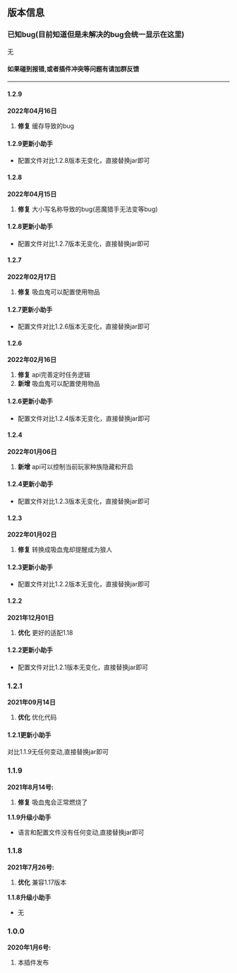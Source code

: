 ## 版本信息

### 已知bug(目前知道但是未解决的bug会统一显示在这里)
无
#### 如果碰到报错,或者插件冲突等问题有请加群反馈

------------
#### 1.2.9
**2022年04月16日**
1. **修复** 缓存导致的bug

#### 1.2.9更新小助手
- 配置文件对比1.2.8版本无变化，直接替换jar即可

#### 1.2.8
**2022年04月15日**
1. **修复** 大小写名称导致的bug(恶魔猎手无法变等bug)

#### 1.2.8更新小助手
- 配置文件对比1.2.7版本无变化，直接替换jar即可

#### 1.2.7
**2022年02月17日**
1. **修复** 吸血鬼可以配置使用物品

#### 1.2.7更新小助手
- 配置文件对比1.2.6版本无变化，直接替换jar即可

#### 1.2.6
**2022年02月16日**
1. **修复** api完善定时任务逻辑
2. **新增** 吸血鬼可以配置使用物品

#### 1.2.6更新小助手
- 配置文件对比1.2.4版本无变化，直接替换jar即可

#### 1.2.4
**2022年01月06日**
1. **新增** api可以控制当前玩家种族隐藏和开启

#### 1.2.4更新小助手
- 配置文件对比1.2.3版本无变化，直接替换jar即可

#### 1.2.3
**2022年01月02日**
1. **修复** 转换成吸血鬼却提醒成为狼人

#### 1.2.3更新小助手
- 配置文件对比1.2.2版本无变化，直接替换jar即可

#### 1.2.2
**2021年12月01日**
1. **优化** 更好的适配1.18

#### 1.2.2更新小助手
- 配置文件对比1.2.1版本无变化，直接替换jar即可

### 1.2.1
**2021年09月14日**
1. **优化** 优化代码

#### 1.2.1更新小助手
对比1.1.9无任何变动,直接替换jar即可

### 1.1.9
**2021年8月14号:**
1. **修复** 吸血鬼会正常燃烧了

**1.1.9升级小助手**
- 语言和配置文件没有任何变动,直接替换jar即可

### 1.1.8
**2021年7月26号:**
1. **优化** 兼容1.17版本

**1.1.8升级小助手**
- 无

### 1.0.0
**2020年1月6号:**
1. 本插件发布